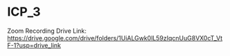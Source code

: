 # ICP_3

Zoom Recording Drive Link: https://drive.google.com/drive/folders/1UiALGwk0lL59zIqcnUuG8VX0cT_VtF-1?usp=drive_link
